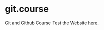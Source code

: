 # git.course
Git and Github Course
Test the Website [here](https://tsimurkurchyshyn.github.io/git.course/).
